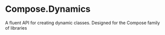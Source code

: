 # Compose.Dynamics

A fluent API for creating dynamic classes. Designed for the Compose family of libraries
